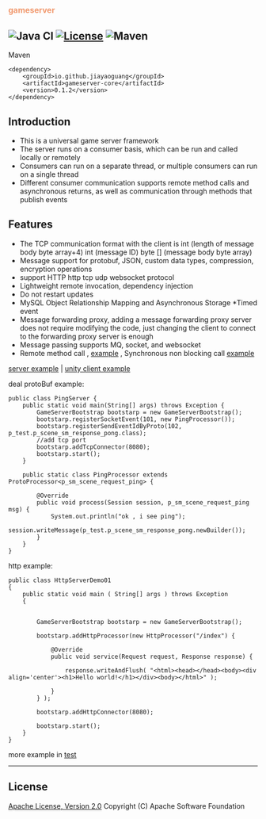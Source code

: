 ##   <font color=#f1986d size=3>gameserver</font>
![Java CI](https://github.com/jiayaoguang/gameserver/workflows/Java%20CI/badge.svg)
[![License](https://img.shields.io/badge/license-Apache%202-4EB1BA.svg)](https://www.apache.org/licenses/LICENSE-2.0.html)
![Maven](https://img.shields.io/maven-central/v/io.github.jiayaoguang/gameserver-core.svg)
------
Maven

    <dependency>
        <groupId>io.github.jiayaoguang</groupId>
        <artifactId>gameserver-core</artifactId>
        <version>0.1.2</version>
    </dependency>

## Introduction

* This is a universal game server framework
* The server runs on a consumer basis, which can be run and called locally or remotely
* Consumers can run on a separate thread, or multiple consumers can run on a single thread
* Different consumer communication supports remote method calls and asynchronous returns, as well as communication through methods that publish events


## Features

* The TCP communication format with the client is int (length of message body byte array+4) int (message ID) byte [] (message body byte array)
* Message support for protobuf, JSON, custom data types, compression, encryption operations
* support HTTP http tcp udp websocket protocol
* Lightweight remote invocation, dependency injection
* Do not restart updates
* MySQL Object Relationship Mapping and Asynchronous Storage
*Timed event
* Message forwarding proxy, adding a message forwarding proxy server does not require modifying the code, just changing the client to connect to the forwarding proxy server is enough
* Message passing supports MQ, socket, and websocket
* Remote method call , [example](https://github.com/jiayaoguang/gameserver/blob/main/gameserver-test/src/main/java/org/jyg/gameserver/test/invoke/InvokeMethodHttpServerDemo01.java) , Synchronous non blocking call
[example](https://github.com/jiayaoguang/gameserver/blob/main/gameserver-test/src/main/java/org/jyg/gameserver/test/invoke/SyncInvokeMethodServerDemo01.java)




[server example](https://github.com/jiayaoguang/gameserver/tree/main/gameserver-example) |
[unity client example](https://github.com/jiayaoguang/gameclient)



deal protoBuf example:

    public class PingServer {
        public static void main(String[] args) throws Exception {
            GameServerBootstrap bootstarp = new GameServerBootstrap();
            bootstarp.registerSocketEvent(101, new PingProcessor());
            bootstarp.registerSendEventIdByProto(102, p_test.p_scene_sm_response_pong.class);
            //add tcp port
            bootstarp.addTcpConnector(8080);
            bootstarp.start();
        }
    
        public static class PingProcessor extends ProtoProcessor<p_sm_scene_request_ping> {
    
            @Override
            public void process(Session session, p_sm_scene_request_ping msg) {
                System.out.println("ok , i see ping");
                session.writeMessage(p_test.p_scene_sm_response_pong.newBuilder());
            }
        }
    }

http example:

    public class HttpServerDemo01
    {
        public static void main ( String[] args ) throws Exception 
        {
        	
        	
        	GameServerBootstrap bootstarp = new GameServerBootstrap();
            
            bootstarp.addHttpProcessor(new HttpProcessor("/index") {
    			
    			@Override
    			public void service(Request request, Response response) {
    
    				response.writeAndFlush( "<html><head></head><body><div align='center'><h1>Hello world!</h1></div><body></html>" );
    				
    			}
    		} );
            
            bootstarp.addHttpConnector(8080);
            
            bootstarp.start();
        }
    }

more example in [test](https://github.com/jiayaoguang/gameserver/tree/master/gameserver-test/src/main/java/org/jyg/gameserver/test)

----------
## License
[Apache License, Version 2.0](http://www.apache.org/licenses/LICENSE-2.0.html) Copyright (C) Apache Software Foundation
	


